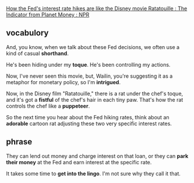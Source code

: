 [How the Fed's interest rate hikes are like the Disney movie Ratatouille : The Indicator from Planet Money : NPR](https://www.npr.org/transcripts/1197954200)
## vocabulory
And, you know, when we talk about these Fed decisions, we often use a kind of casual **shorthand**.

He's been hiding under my **toque**. He's been controlling my actions.

Now, I've never seen this movie, but, Wailin, you're suggesting it as a metaphor for monetary policy, so I'm **intrigued**.

Now, in the Disney film "Ratatouille," there is a rat under the chef's toque, and it's got a **fistful** of the chef's hair in each tiny paw. That's how the rat controls the chef like a **puppeteer**.

So the next time you hear about the Fed hiking rates, think about an **adorable** cartoon rat adjusting these two very specific interest rates.
## phrase
They can lend out money and charge interest on that loan, or they can **park their money** at the Fed and earn interest at the specific rate.

It takes some time to **get into the lingo**. I'm not sure why they call it that.
